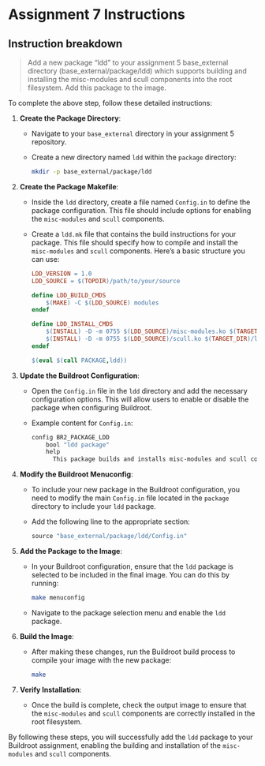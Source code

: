 # Assignment 7 Instructions

## Instruction breakdown

> Add a new package “ldd” to your assignment 5 base_external directory (base_external/package/ldd) which supports building and installing the misc-modules and scull components into the root filesystem.  Add this package to the image.

To complete the above step, follow these detailed instructions:

1. **Create the Package Directory**:
   - Navigate to your `base_external` directory in your assignment 5 repository.
   - Create a new directory named `ldd` within the `package` directory:

     ```bash
     mkdir -p base_external/package/ldd
     ```

2. **Create the Package Makefile**:
   - Inside the `ldd` directory, create a file named `Config.in` to define the package configuration. This file should include options for enabling the `misc-modules` and `scull` components.
   - Create a `ldd.mk` file that contains the build instructions for your package. This file should specify how to compile and install the `misc-modules` and `scull` components. Here’s a basic structure you can use:

     ```makefile
     LDD_VERSION = 1.0
     LDD_SOURCE = $(TOPDIR)/path/to/your/source

     define LDD_BUILD_CMDS
         $(MAKE) -C $(LDD_SOURCE) modules
     endef

     define LDD_INSTALL_CMDS
         $(INSTALL) -D -m 0755 $(LDD_SOURCE)/misc-modules.ko $(TARGET_DIR)/lib/modules/$(LINUX_VERSION)/misc-modules.ko
         $(INSTALL) -D -m 0755 $(LDD_SOURCE)/scull.ko $(TARGET_DIR)/lib/modules/$(LINUX_VERSION)/scull.ko
     endef

     $(eval $(call PACKAGE,ldd))
     ```

3. **Update the Buildroot Configuration**:
   - Open the `Config.in` file in the `ldd` directory and add the necessary configuration options. This will allow users to enable or disable the package when configuring Buildroot.
   - Example content for `Config.in`:

     ```makefile
     config BR2_PACKAGE_LDD
         bool "ldd package"
         help
           This package builds and installs misc-modules and scull components.
     ```

4. **Modify the Buildroot Menuconfig**:
   - To include your new package in the Buildroot configuration, you need to modify the main `Config.in` file located in the `package` directory to include your `ldd` package.
   - Add the following line to the appropriate section:

     ```makefile
     source "base_external/package/ldd/Config.in"
     ```

5. **Add the Package to the Image**:
   - In your Buildroot configuration, ensure that the `ldd` package is selected to be included in the final image. You can do this by running:

     ```bash
     make menuconfig
     ```

   - Navigate to the package selection menu and enable the `ldd` package.

6. **Build the Image**:
   - After making these changes, run the Buildroot build process to compile your image with the new package:

     ```bash
     make
     ```

7. **Verify Installation**:
   - Once the build is complete, check the output image to ensure that the `misc-modules` and `scull` components are correctly installed in the root filesystem.

By following these steps, you will successfully add the `ldd` package to your Buildroot assignment, enabling the building and installation of the `misc-modules` and `scull` components.
